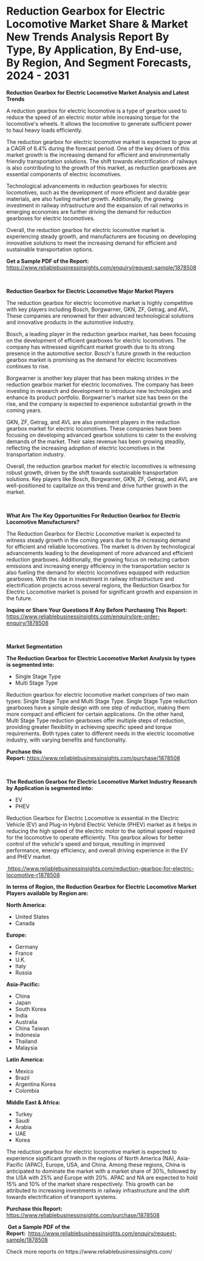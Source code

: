 <p><h1>Reduction Gearbox for Electric Locomotive Market Share & Market New Trends Analysis Report By Type, By Application, By End-use, By Region, And Segment Forecasts, 2024 - 2031</h1></p><p><strong>Reduction Gearbox for Electric Locomotive Market Analysis and Latest Trends</strong></p>
<p><p>A reduction gearbox for electric locomotive is a type of gearbox used to reduce the speed of an electric motor while increasing torque for the locomotive's wheels. It allows the locomotive to generate sufficient power to haul heavy loads efficiently.</p><p>The reduction gearbox for electric locomotive market is expected to grow at a CAGR of 6.4% during the forecast period. One of the key drivers of this market growth is the increasing demand for efficient and environmentally friendly transportation solutions. The shift towards electrification of railways is also contributing to the growth of this market, as reduction gearboxes are essential components of electric locomotives.</p><p>Technological advancements in reduction gearboxes for electric locomotives, such as the development of more efficient and durable gear materials, are also fueling market growth. Additionally, the growing investment in railway infrastructure and the expansion of rail networks in emerging economies are further driving the demand for reduction gearboxes for electric locomotives.</p><p>Overall, the reduction gearbox for electric locomotive market is experiencing steady growth, and manufacturers are focusing on developing innovative solutions to meet the increasing demand for efficient and sustainable transportation options.</p></p>
<p><strong>Get a Sample PDF of the Report:&nbsp;</strong> <a href="https://www.reliablebusinessinsights.com/enquiry/request-sample/1878508">https://www.reliablebusinessinsights.com/enquiry/request-sample/1878508</a></p>
<p>&nbsp;</p>
<p><strong>Reduction Gearbox for Electric Locomotive Major Market Players</strong></p>
<p><p>The reduction gearbox for electric locomotive market is highly competitive with key players including Bosch, Borgwarner, GKN, ZF, Getrag, and AVL. These companies are renowned for their advanced technological solutions and innovative products in the automotive industry.</p><p>Bosch, a leading player in the reduction gearbox market, has been focusing on the development of efficient gearboxes for electric locomotives. The company has witnessed significant market growth due to its strong presence in the automotive sector. Bosch's future growth in the reduction gearbox market is promising as the demand for electric locomotives continues to rise.</p><p>Borgwarner is another key player that has been making strides in the reduction gearbox market for electric locomotives. The company has been investing in research and development to introduce new technologies and enhance its product portfolio. Borgwarner's market size has been on the rise, and the company is expected to experience substantial growth in the coming years.</p><p>GKN, ZF, Getrag, and AVL are also prominent players in the reduction gearbox market for electric locomotives. These companies have been focusing on developing advanced gearbox solutions to cater to the evolving demands of the market. Their sales revenue has been growing steadily, reflecting the increasing adoption of electric locomotives in the transportation industry.</p><p>Overall, the reduction gearbox market for electric locomotives is witnessing robust growth, driven by the shift towards sustainable transportation solutions. Key players like Bosch, Borgwarner, GKN, ZF, Getrag, and AVL are well-positioned to capitalize on this trend and drive further growth in the market.</p></p>
<p>&nbsp;</p>
<p><strong>What Are The Key Opportunities For Reduction Gearbox for Electric Locomotive Manufacturers?</strong></p>
<p><p>The Reduction Gearbox for Electric Locomotive market is expected to witness steady growth in the coming years due to the increasing demand for efficient and reliable locomotives. The market is driven by technological advancements leading to the development of more advanced and efficient reduction gearboxes. Additionally, the growing focus on reducing carbon emissions and increasing energy efficiency in the transportation sector is also fueling the demand for electric locomotives equipped with reduction gearboxes. With the rise in investment in railway infrastructure and electrification projects across several regions, the Reduction Gearbox for Electric Locomotive market is poised for significant growth and expansion in the future.</p></p>
<p><strong>Inquire or Share Your Questions If Any Before Purchasing This Report:</strong> <a href="https://www.reliablebusinessinsights.com/enquiry/pre-order-enquiry/1878508">https://www.reliablebusinessinsights.com/enquiry/pre-order-enquiry/1878508</a></p>
<p>&nbsp;</p>
<p><strong>Market Segmentation</strong></p>
<p><strong>The Reduction Gearbox for Electric Locomotive Market Analysis by types is segmented into:</strong></p>
<p><ul><li>Single Stage Type</li><li>Multi Stage Type</li></ul></p>
<p><p>Reduction gearbox for electric locomotive market comprises of two main types: Single Stage Type and Multi Stage Type. Single Stage Type reduction gearboxes have a simple design with one step of reduction, making them more compact and efficient for certain applications. On the other hand, Multi Stage Type reduction gearboxes offer multiple steps of reduction, providing greater flexibility in achieving specific speed and torque requirements. Both types cater to different needs in the electric locomotive industry, with varying benefits and functionality.</p></p>
<p><strong>Purchase this Report:&nbsp;</strong><a href="https://www.reliablebusinessinsights.com/purchase/1878508">https://www.reliablebusinessinsights.com/purchase/1878508</a></p>
<p>&nbsp;</p>
<p><strong>The Reduction Gearbox for Electric Locomotive Market Industry Research by Application is segmented into:</strong></p>
<p><ul><li>EV</li><li>PHEV</li></ul></p>
<p><p>Reduction Gearbox for Electric Locomotive is essential in the Electric Vehicle (EV) and Plug-in Hybrid Electric Vehicle (PHEV) market as it helps in reducing the high speed of the electric motor to the optimal speed required for the locomotive to operate efficiently. This gearbox allows for better control of the vehicle's speed and torque, resulting in improved performance, energy efficiency, and overall driving experience in the EV and PHEV market.</p></p>
<p><a href="https://www.reliablebusinessinsights.com/reduction-gearbox-for-electric-locomotive-r1878508">&nbsp;https://www.reliablebusinessinsights.com/reduction-gearbox-for-electric-locomotive-r1878508</a></p>
<p><strong>In terms of Region, the Reduction Gearbox for Electric Locomotive Market Players available by Region are:</strong></p>
<p>
    <p> <strong> North America: </strong>
        <ul>
            <li>United States</li>
            <li>Canada</li>
        </ul>
        </p> 
    <p> <strong> Europe: </strong>
        <ul>
            <li>Germany</li>
            <li>France</li>
            <li>U.K.</li>
            <li>Italy</li>
            <li>Russia</li>
        </ul>
        </p> 
    <p> <strong> Asia-Pacific: </strong>
        <ul>
            <li>China</li>
            <li>Japan</li>
            <li>South Korea</li>
            <li>India</li>
            <li>Australia</li>
            <li>China Taiwan</li>
            <li>Indonesia</li>
            <li>Thailand</li>
            <li>Malaysia</li>
        </ul>
        </p> 
    <p> <strong> Latin America: </strong>
        <ul>
            <li>Mexico</li>
            <li>Brazil</li>
            <li>Argentina Korea</li>
            <li>Colombia</li>
        </ul>
        </p> 
    <p> <strong> Middle East & Africa: </strong>
        <ul>
            <li>Turkey</li>
            <li>Saudi</li>
            <li>Arabia</li>
            <li>UAE</li>
            <li>Korea</li>
        </ul>
    </p>
    </p>
<p><p>The reduction gearbox for electric locomotive market is expected to experience significant growth in the regions of North America (NA), Asia-Pacific (APAC), Europe, USA, and China. Among these regions, China is anticipated to dominate the market with a market share of 30%, followed by the USA with 25% and Europe with 20%. APAC and NA are expected to hold 15% and 10% of the market share respectively. This growth can be attributed to increasing investments in railway infrastructure and the shift towards electrification of transport systems.</p></p>
<p><strong>Purchase this Report: </strong><a href="https://www.reliablebusinessinsights.com/purchase/1878508">https://www.reliablebusinessinsights.com/purchase/1878508</a></p>
<p>&nbsp;<strong>Get a Sample PDF of the Report:&nbsp;&nbsp;</strong><a href="https://www.reliablebusinessinsights.com/enquiry/request-sample/1878508">https://www.reliablebusinessinsights.com/enquiry/request-sample/1878508</a></p>
<p><strong></strong></p>
<p>Check more reports on https://www.reliablebusinessinsights.com/</p>